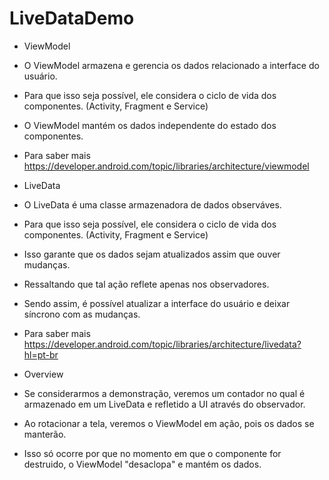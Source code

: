 # LiveDataDemo

* ViewModel
* O ViewModel armazena e gerencia os dados relacionado a interface do usuário.
* Para que isso seja possível, ele considera o ciclo de vida dos componentes. (Activity, Fragment e Service)
* O ViewModel mantém os dados independente do estado dos componentes.
* Para saber mais https://developer.android.com/topic/libraries/architecture/viewmodel

* LiveData
* O LiveData é uma classe armazenadora de dados observáves.
* Para que isso seja possível, ele considera o ciclo de vida dos componentes. (Activity, Fragment e Service)
* Isso garante que os dados sejam atualizados assim que ouver mudanças.
* Ressaltando que tal ação reflete apenas nos observadores.
* Sendo assim, é possível atualizar a interface do usuário e deixar síncrono com as mudanças.
* Para saber mais https://developer.android.com/topic/libraries/architecture/livedata?hl=pt-br

* Overview
* Se considerarmos a demonstração, veremos um contador no qual é armazenado em um LiveData e refletido a UI através do observador.
* Ao rotacionar a tela, veremos o ViewModel em ação, pois os dados se manterão.
* Isso só ocorre por que no momento em que o componente for destruido, o ViewModel "desaclopa" e mantém os dados. 
